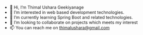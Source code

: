 - 👋 Hi, I’m Thimal Ushara Geekiyanage
- 👀 I’m interested in web based development technologies.
- 🌱 I’m currently learning Spring Boot and related technologies.
- 💞️ I’m looking to collaborate on projects which meets my interest
- 📫 You can reach me on thimalushara@gmail.com
